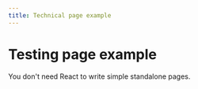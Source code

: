```yaml
---
title: Technical page example
---
```


# Testing page example

You don't need React to write simple standalone pages.
